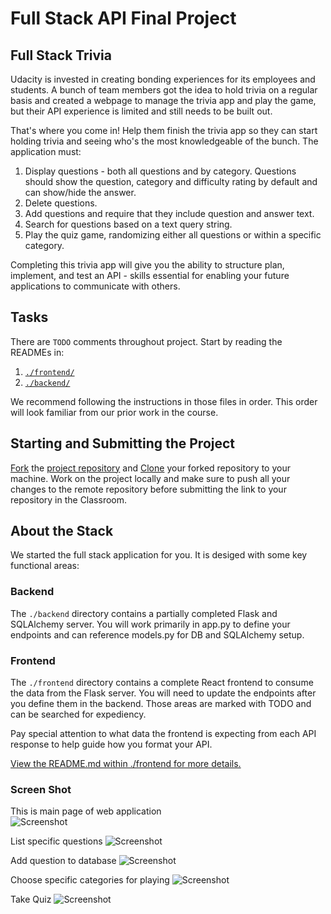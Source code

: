 # Full Stack API Final Project

## Full Stack Trivia

Udacity is invested in creating bonding experiences for its employees and students. A bunch of team members got the idea to hold trivia on a regular basis and created a  webpage to manage the trivia app and play the game, but their API experience is limited and still needs to be built out. 

That's where you come in! Help them finish the trivia app so they can start holding trivia and seeing who's the most knowledgeable of the bunch. The application must:

1) Display questions - both all questions and by category. Questions should show the question, category and difficulty rating by default and can show/hide the answer. 
2) Delete questions.
3) Add questions and require that they include question and answer text.
4) Search for questions based on a text query string.
5) Play the quiz game, randomizing either all questions or within a specific category. 

Completing this trivia app will give you the ability to structure plan, implement, and test an API - skills essential for enabling your future applications to communicate with others. 

## Tasks

There are `TODO` comments throughout project. Start by reading the READMEs in:

1. [`./frontend/`](./frontend/README.md)
2. [`./backend/`](./backend/README.md)

We recommend following the instructions in those files in order. This order will look familiar from our prior work in the course.

## Starting and Submitting the Project

[Fork](https://help.github.com/en/articles/fork-a-repo) the [project repository]() and [Clone](https://help.github.com/en/articles/cloning-a-repository) your forked repository to your machine. Work on the project locally and make sure to push all your changes to the remote repository before submitting the link to your repository in the Classroom. 

## About the Stack

We started the full stack application for you. It is desiged with some key functional areas:

### Backend

The `./backend` directory contains a partially completed Flask and SQLAlchemy server. You will work primarily in app.py to define your endpoints and can reference models.py for DB and SQLAlchemy setup. 

### Frontend

The `./frontend` directory contains a complete React frontend to consume the data from the Flask server. You will need to update the endpoints after you define them in the backend. Those areas are marked with TODO and can be searched for expediency. 

Pay special attention to what data the frontend is expecting from each API response to help guide how you format your API. 

[View the README.md within ./frontend for more details.](./frontend/README.md)

### Screen Shot
This is main page of web application  
![Screenshot](https://github.com/Shawn5141/Full-stack-Nanodegree-Project/tree/master/projects/02_trivia_api/starter/Mainpage.PNG)

List specific questions
![Screenshot](https://github.com/Shawn5141/Full-stack-Nanodegree-Project/tree/master/projects/02_trivia_api/starter/Science.PNG)

Add question to database
![Screenshot](https://github.com/Shawn5141/Full-stack-Nanodegree-Project/tree/master/projects/02_trivia_api/starter/add.PNG)

Choose specific categories for playing 
![Screenshot](https://github.com/Shawn5141/Full-stack-Nanodegree-Project/tree/master/projects/02_trivia_api/starter/choose.PNG)

Take Quiz
![Screenshot](https://github.com/Shawn5141/Full-stack-Nanodegree-Project/tree/master/projects/02_trivia_api/starter/Quiz.PNG)
